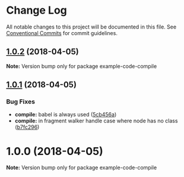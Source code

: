 # Change Log

All notable changes to this project will be documented in this file.
See [Conventional Commits](https://conventionalcommits.org) for commit guidelines.

<a name="1.0.2"></a>
## [1.0.2](https://github.com/zenflow/example-code/compare/v1.0.1...v1.0.2) (2018-04-05)




**Note:** Version bump only for package example-code-compile

<a name="1.0.1"></a>
## [1.0.1](https://github.com/zenflow/example-code/compare/v1.0.0...v1.0.1) (2018-04-05)


### Bug Fixes

* **compile:** babel is always used ([5cb456a](https://github.com/zenflow/example-code/commit/5cb456a))
* **compile:** in fragment walker handle case where node has no class ([b7fc296](https://github.com/zenflow/example-code/commit/b7fc296))




<a name="1.0.0"></a>
# 1.0.0 (2018-04-05)




**Note:** Version bump only for package example-code-compile
